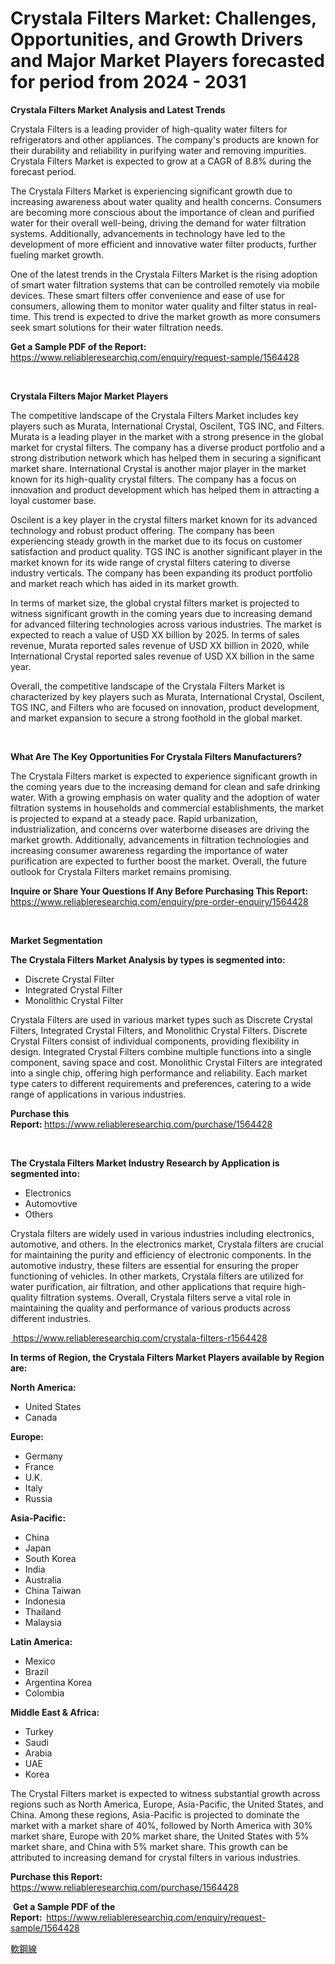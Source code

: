 <p><h1>Crystala Filters Market: Challenges, Opportunities, and Growth Drivers and Major Market Players forecasted for period from 2024 - 2031</h1></p><p><strong>Crystala Filters Market Analysis and Latest Trends</strong></p>
<p><p>Crystala Filters is a leading provider of high-quality water filters for refrigerators and other appliances. The company's products are known for their durability and reliability in purifying water and removing impurities. Crystala Filters Market is expected to grow at a CAGR of 8.8% during the forecast period.</p><p>The Crystala Filters Market is experiencing significant growth due to increasing awareness about water quality and health concerns. Consumers are becoming more conscious about the importance of clean and purified water for their overall well-being, driving the demand for water filtration systems. Additionally, advancements in technology have led to the development of more efficient and innovative water filter products, further fueling market growth.</p><p>One of the latest trends in the Crystala Filters Market is the rising adoption of smart water filtration systems that can be controlled remotely via mobile devices. These smart filters offer convenience and ease of use for consumers, allowing them to monitor water quality and filter status in real-time. This trend is expected to drive the market growth as more consumers seek smart solutions for their water filtration needs.</p></p>
<p><strong>Get a Sample PDF of the Report:&nbsp;</strong> <a href="https://www.reliableresearchiq.com/enquiry/request-sample/1564428">https://www.reliableresearchiq.com/enquiry/request-sample/1564428</a></p>
<p>&nbsp;</p>
<p><strong>Crystala Filters Major Market Players</strong></p>
<p><p>The competitive landscape of the Crystala Filters Market includes key players such as Murata, International Crystal, Oscilent, TGS INC, and Filters. Murata is a leading player in the market with a strong presence in the global market for crystal filters. The company has a diverse product portfolio and a strong distribution network which has helped them in securing a significant market share. International Crystal is another major player in the market known for its high-quality crystal filters. The company has a focus on innovation and product development which has helped them in attracting a loyal customer base.</p><p>Oscilent is a key player in the crystal filters market known for its advanced technology and robust product offering. The company has been experiencing steady growth in the market due to its focus on customer satisfaction and product quality. TGS INC is another significant player in the market known for its wide range of crystal filters catering to diverse industry verticals. The company has been expanding its product portfolio and market reach which has aided in its market growth.</p><p>In terms of market size, the global crystal filters market is projected to witness significant growth in the coming years due to increasing demand for advanced filtering technologies across various industries. The market is expected to reach a value of USD XX billion by 2025. In terms of sales revenue, Murata reported sales revenue of USD XX billion in 2020, while International Crystal reported sales revenue of USD XX billion in the same year.</p><p>Overall, the competitive landscape of the Crystala Filters Market is characterized by key players such as Murata, International Crystal, Oscilent, TGS INC, and Filters who are focused on innovation, product development, and market expansion to secure a strong foothold in the global market.</p></p>
<p>&nbsp;</p>
<p><strong>What Are The Key Opportunities For Crystala Filters Manufacturers?</strong></p>
<p><p>The Crystala Filters market is expected to experience significant growth in the coming years due to the increasing demand for clean and safe drinking water. With a growing emphasis on water quality and the adoption of water filtration systems in households and commercial establishments, the market is projected to expand at a steady pace. Rapid urbanization, industrialization, and concerns over waterborne diseases are driving the market growth. Additionally, advancements in filtration technologies and increasing consumer awareness regarding the importance of water purification are expected to further boost the market. Overall, the future outlook for Crystala Filters market remains promising.</p></p>
<p><strong>Inquire or Share Your Questions If Any Before Purchasing This Report:</strong> <a href="https://www.reliableresearchiq.com/enquiry/pre-order-enquiry/1564428">https://www.reliableresearchiq.com/enquiry/pre-order-enquiry/1564428</a></p>
<p>&nbsp;</p>
<p><strong>Market Segmentation</strong></p>
<p><strong>The Crystala Filters Market Analysis by types is segmented into:</strong></p>
<p><ul><li>Discrete Crystal Filter</li><li>Integrated Crystal Filter</li><li>Monolithic Crystal Filter</li></ul></p>
<p><p>Crystala Filters are used in various market types such as Discrete Crystal Filters, Integrated Crystal Filters, and Monolithic Crystal Filters. Discrete Crystal Filters consist of individual components, providing flexibility in design. Integrated Crystal Filters combine multiple functions into a single component, saving space and cost. Monolithic Crystal Filters are integrated into a single chip, offering high performance and reliability. Each market type caters to different requirements and preferences, catering to a wide range of applications in various industries.</p></p>
<p><strong>Purchase this Report:&nbsp;</strong><a href="https://www.reliableresearchiq.com/purchase/1564428">https://www.reliableresearchiq.com/purchase/1564428</a></p>
<p>&nbsp;</p>
<p><strong>The Crystala Filters Market Industry Research by Application is segmented into:</strong></p>
<p><ul><li>Electronics</li><li>Automovtive</li><li>Others</li></ul></p>
<p><p>Crystala filters are widely used in various industries including electronics, automotive, and others. In the electronics market, Crystala filters are crucial for maintaining the purity and efficiency of electronic components. In the automotive industry, these filters are essential for ensuring the proper functioning of vehicles. In other markets, Crystala filters are utilized for water purification, air filtration, and other applications that require high-quality filtration systems. Overall, Crystala filters serve a vital role in maintaining the quality and performance of various products across different industries.</p></p>
<p><a href="https://www.reliableresearchiq.com/crystala-filters-r1564428">&nbsp;https://www.reliableresearchiq.com/crystala-filters-r1564428</a></p>
<p><strong>In terms of Region, the Crystala Filters Market Players available by Region are:</strong></p>
<p>
    <p> <strong> North America: </strong>
        <ul>
            <li>United States</li>
            <li>Canada</li>
        </ul>
        </p> 
    <p> <strong> Europe: </strong>
        <ul>
            <li>Germany</li>
            <li>France</li>
            <li>U.K.</li>
            <li>Italy</li>
            <li>Russia</li>
        </ul>
        </p> 
    <p> <strong> Asia-Pacific: </strong>
        <ul>
            <li>China</li>
            <li>Japan</li>
            <li>South Korea</li>
            <li>India</li>
            <li>Australia</li>
            <li>China Taiwan</li>
            <li>Indonesia</li>
            <li>Thailand</li>
            <li>Malaysia</li>
        </ul>
        </p> 
    <p> <strong> Latin America: </strong>
        <ul>
            <li>Mexico</li>
            <li>Brazil</li>
            <li>Argentina Korea</li>
            <li>Colombia</li>
        </ul>
        </p> 
    <p> <strong> Middle East & Africa: </strong>
        <ul>
            <li>Turkey</li>
            <li>Saudi</li>
            <li>Arabia</li>
            <li>UAE</li>
            <li>Korea</li>
        </ul>
    </p>
    </p>
<p><p>The Crystal Filters market is expected to witness substantial growth across regions such as North America, Europe, Asia-Pacific, the United States, and China. Among these regions, Asia-Pacific is projected to dominate the market with a market share of 40%, followed by North America with 30% market share, Europe with 20% market share, the United States with 5% market share, and China with 5% market share. This growth can be attributed to increasing demand for crystal filters in various industries.</p></p>
<p><strong>Purchase this Report: </strong><a href="https://www.reliableresearchiq.com/purchase/1564428">https://www.reliableresearchiq.com/purchase/1564428</a></p>
<p>&nbsp;<strong>Get a Sample PDF of the Report:&nbsp;&nbsp;</strong><a href="https://www.reliableresearchiq.com/enquiry/request-sample/1564428">https://www.reliableresearchiq.com/enquiry/request-sample/1564428</a></p>
<p><strong></strong></p>
<p><p><a href="https://github.com/pepo3k/Market-Research-Report-List-3/blob/main/281418834422.md">軟鋼線</a></p></p>